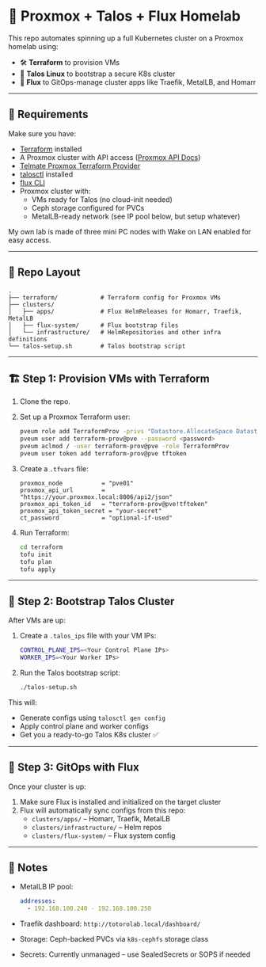 # 🚀 Proxmox + Talos + Flux Homelab

This repo automates spinning up a full Kubernetes cluster on a Proxmox homelab
using:

- 🛠️ **Terraform** to provision VMs
- 🧊 **Talos Linux** to bootstrap a secure K8s cluster
- 🌊 **Flux** to GitOps-manage cluster apps like Traefik, MetalLB, and Homarr

---

## 🔧 Requirements

Make sure you have:

- [Terraform](https://www.terraform.io/) installed
- A Proxmox cluster with API access
  ([Proxmox API Docs](https://pve.proxmox.com/wiki/Proxmox_VE_API))
- [Telmate Proxmox Terraform Provider](https://registry.terraform.io/providers/Telmate/proxmox/latest/docs)
- [talosctl](https://www.talos.dev/) installed
- [flux CLI](https://fluxcd.io/flux/installation/)
- Proxmox cluster with:
  - VMs ready for Talos (no cloud-init needed)
  - Ceph storage configured for PVCs
  - MetalLB-ready network (see IP pool below, but setup whatever)

My own lab is made of three mini PC nodes with Wake on LAN enabled for easy
access.

---

## 📁 Repo Layout

```
.
├── terraform/            # Terraform config for Proxmox VMs
├── clusters/
│   ├── apps/             # Flux HelmReleases for Homarr, Traefik, MetalLB
│   ├── flux-system/      # Flux bootstrap files
│   └── infrastructure/   # HelmRepositories and other infra definitions
└── talos-setup.sh        # Talos bootstrap script
```

---

## 🏗️ Step 1: Provision VMs with Terraform

1. Clone the repo.
2. Set up a Proxmox Terraform user:
   ```bash
   pveum role add TerraformProv -privs "Datastore.AllocateSpace Datastore.Audit Pool.Allocate Sys.Audit Sys.Console Sys.Modify VM.Allocate VM.Audit VM.Clone VM.Config.CDROM VM.Config.Cloudinit VM.Config.CPU VM.Config.Disk VM.Config.HWType VM.Config.Memory VM.Config.Network VM.Config.Options VM.Migrate VM.Monitor VM.PowerMgmt SDN.Use"
   pveum user add terraform-prov@pve --password <password>
   pveum aclmod / -user terraform-prov@pve -role TerraformProv
   pveum user token add terraform-prov@pve tftoken
   ```

3. Create a `.tfvars` file:
   ```hcl
   proxmox_node           = "pve01"
   proxmox_api_url        = "https://your.proxmox.local:8006/api2/json"
   proxmox_api_token_id   = "terraform-prov@pve!tftoken"
   proxmox_api_token_secret = "your-secret"
   ct_password            = "optional-if-used"
   ```

4. Run Terraform:
   ```bash
   cd terraform
   tofu init
   tofu plan
   tofu apply
   ```

---

## 🧊 Step 2: Bootstrap Talos Cluster

After VMs are up:

1. Create a `.talos_ips` file with your VM IPs:
   ```bash
   CONTROL_PLANE_IPS=<Your Control Plane IPs>
   WORKER_IPS=<Your Worker IPs>
   ```

2. Run the Talos bootstrap script:
   ```bash
   ./talos-setup.sh
   ```

This will:

- Generate configs using `talosctl gen config`
- Apply control plane and worker configs
- Get you a ready-to-go Talos K8s cluster ✅

---

## 🌊 Step 3: GitOps with Flux

Once your cluster is up:

1. Make sure Flux is installed and initialized on the target cluster
2. Flux will automatically sync configs from this repo:
   - `clusters/apps/` – Homarr, Traefik, MetalLB
   - `clusters/infrastructure/` – Helm repos
   - `clusters/flux-system/` – Flux system config

---

## 🧠 Notes

- MetalLB IP pool:
  ```yaml
  addresses:
    - 192.168.100.240 - 192.168.100.250
  ```

- Traefik dashboard: `http://totorolab.local/dashboard/`
- Storage: Ceph-backed PVCs via `k8s-cephfs` storage class
- Secrets: Currently unmanaged – use SealedSecrets or SOPS if needed
